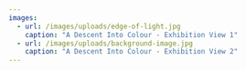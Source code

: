 ```yaml
---
images:
  - url: /images/uploads/edge-of-light.jpg
    caption: "A Descent Into Colour - Exhibition View 1"
  - url: /images/uploads/background-image.jpg
    caption: "A Descent Into Colour - Exhibition View 2"
---
```

